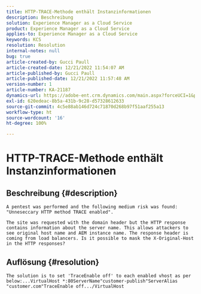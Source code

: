 ```yaml
---
title: HTTP-TRACE-Methode enthält Instanzinformationen
description: Beschreibung
solution: Experience Manager as a Cloud Service
product: Experience Manager as a Cloud Service
applies-to: Experience Manager as a Cloud Service
keywords: KCS
resolution: Resolution
internal-notes: null
bug: true
article-created-by: Gucci Paull
article-created-date: 12/21/2022 11:54:07 AM
article-published-by: Gucci Paull
article-published-date: 12/21/2022 11:57:48 AM
version-number: 1
article-number: KA-21187
dynamics-url: https://adobe-ent.crm.dynamics.com/main.aspx?forceUCI=1&pagetype=entityrecord&etn=knowledgearticle&id=7ddcbc24-2681-ed11-81ac-6045bd006704
exl-id: 620edeac-8b5a-431b-9c28-d57328612633
source-git-commit: 4c5e88ab146d724c71870d268b97f51aaf255a13
workflow-type: ht
source-wordcount: '16'
ht-degree: 100%

---
```


# HTTP-TRACE-Methode enthält Instanzinformationen

## Beschreibung {#description}





```
A pentest was performed and the following medium risk was found: "Unneseccary HTTP method TRACE enabled".

The site was requested with the domain header but the HTTP response contains information about the server name. This allows attackers to see original host name and AEM instance name. The response header is coming from load balancers. Is it possible to mask the X-Original-Host in the HTTP responses?
```



## Auflösung {#resolution}





```
The solution is to set 'TraceEnable off' to each enabled vhost as per below:...VirtualHost *:80ServerName"customer-publish"ServerAlias "customer.com"TraceEnable off.../VirtualHost
```
